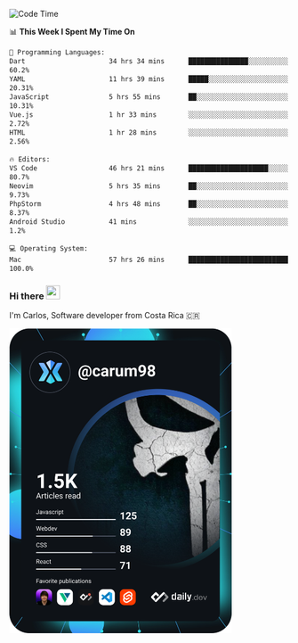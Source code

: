 
<!--START_SECTION:waka-->
![Code Time](http://img.shields.io/badge/Code%20Time-8%2C899%20hrs%202%20mins-blue)

📊 **This Week I Spent My Time On** 

```text
💬 Programming Languages: 
Dart                     34 hrs 34 mins      ███████████████░░░░░░░░░░   60.2% 
YAML                     11 hrs 39 mins      █████░░░░░░░░░░░░░░░░░░░░   20.31% 
JavaScript               5 hrs 55 mins       ██░░░░░░░░░░░░░░░░░░░░░░░   10.31% 
Vue.js                   1 hr 33 mins        ░░░░░░░░░░░░░░░░░░░░░░░░░   2.72% 
HTML                     1 hr 28 mins        ░░░░░░░░░░░░░░░░░░░░░░░░░   2.56%

🔥 Editors: 
VS Code                  46 hrs 21 mins      ████████████████████░░░░░   80.7% 
Neovim                   5 hrs 35 mins       ██░░░░░░░░░░░░░░░░░░░░░░░   9.73% 
PhpStorm                 4 hrs 48 mins       ██░░░░░░░░░░░░░░░░░░░░░░░   8.37% 
Android Studio           41 mins             ░░░░░░░░░░░░░░░░░░░░░░░░░   1.2%

💻 Operating System: 
Mac                      57 hrs 26 mins      █████████████████████████   100.0%

```


<!--END_SECTION:waka-->

### Hi there <img src="https://media.giphy.com/media/hvRJCLFzcasrR4ia7z/giphy.gif" width="25px" height="25px">

I'm Carlos, Software developer from Costa Rica 🇨🇷

<a href="https://app.daily.dev/carum98"><img src="https://github.com/carum98/carum98/blob/main/devcard.svg" width="400" alt="Carlos Umaña Acevedo's Dev Card"/></a>
